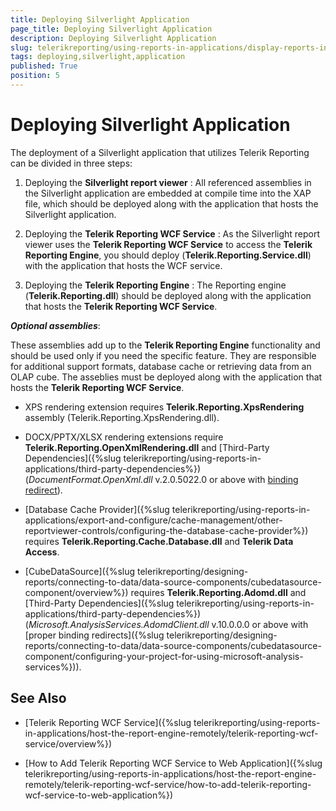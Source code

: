 ```yaml
---
title: Deploying Silverlight Application
page_title: Deploying Silverlight Application 
description: Deploying Silverlight Application
slug: telerikreporting/using-reports-in-applications/display-reports-in-applications/silverlight-application/deploying-silverlight-application
tags: deploying,silverlight,application
published: True
position: 5
---
```


# Deploying Silverlight Application

The deployment of a Silverlight application that utilizes Telerik Reporting can be divided in three steps:

1. Deploying the __Silverlight report viewer__ : All referenced assemblies in the Silverlight application are embedded at compile time into the XAP file, which should be deployed along with the application that hosts the Silverlight application. 

1. Deploying the __Telerik Reporting WCF Service__ : As the Silverlight report viewer uses the __Telerik Reporting WCF Service__ to access the __Telerik Reporting Engine__, you should deploy (__Telerik.Reporting.Service.dll__) with the application that hosts the WCF service. 

1. Deploying the __Telerik Reporting Engine__ : The Reporting engine (__Telerik.Reporting.dll__) should be deployed along with the application that hosts the __Telerik Reporting WCF Service__. 

__*Optional assemblies*__: 

These assemblies add up to the __Telerik Reporting Engine__ functionality and should be used only if you need the specific feature. They are responsible for additional support formats, database cache or retrieving data from an OLAP cube. The asseblies must be deployed along with the application that hosts the __Telerik Reporting WCF Service__. 

* XPS rendering extension requires __Telerik.Reporting.XpsRendering__ assembly (Telerik.Reporting.XpsRendering.dll). 

* DOCX/PPTX/XLSX rendering extensions require __Telerik.Reporting.OpenXmlRendering.dll__ and [Third-Party Dependencies]({%slug telerikreporting/using-reports-in-applications/third-party-dependencies%}) (_DocumentFormat.OpenXml.dll_ v.2.0.5022.0 or above with [binding redirect](http://msdn.microsoft.com/en-us/library/eftw1fys(v=vs.110).aspx)). 

* [Database Cache Provider]({%slug telerikreporting/using-reports-in-applications/export-and-configure/cache-management/other-reportviewer-controls/configuring-the-database-cache-provider%}) requires __Telerik.Reporting.Cache.Database.dll__ and __Telerik Data Access__. 

* [CubeDataSource]({%slug telerikreporting/designing-reports/connecting-to-data/data-source-components/cubedatasource-component/overview%}) requires __Telerik.Reporting.Adomd.dll__ and [Third-Party Dependencies]({%slug telerikreporting/using-reports-in-applications/third-party-dependencies%}) (_Microsoft.AnalysisServices.AdomdClient.dll_ v.10.0.0.0 or above with [proper binding redirects]({%slug telerikreporting/designing-reports/connecting-to-data/data-source-components/cubedatasource-component/configuring-your-project-for-using-microsoft-analysis-services%})). 

## See Also

* [Telerik Reporting WCF Service]({%slug telerikreporting/using-reports-in-applications/host-the-report-engine-remotely/telerik-reporting-wcf-service/overview%})

* [How to Add Telerik Reporting WCF Service to Web Application]({%slug telerikreporting/using-reports-in-applications/host-the-report-engine-remotely/telerik-reporting-wcf-service/how-to-add-telerik-reporting-wcf-service-to-web-application%})
